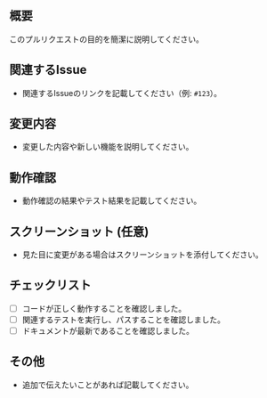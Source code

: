 ## 概要
このプルリクエストの目的を簡潔に説明してください。

## 関連するIssue
- 関連するIssueのリンクを記載してください（例: `#123`）。

## 変更内容
- 変更した内容や新しい機能を説明してください。

## 動作確認
- 動作確認の結果やテスト結果を記載してください。

## スクリーンショット (任意)
- 見た目に変更がある場合はスクリーンショットを添付してください。

## チェックリスト
- [ ] コードが正しく動作することを確認しました。
- [ ] 関連するテストを実行し、パスすることを確認しました。
- [ ] ドキュメントが最新であることを確認しました。

## その他
- 追加で伝えたいことがあれば記載してください。
